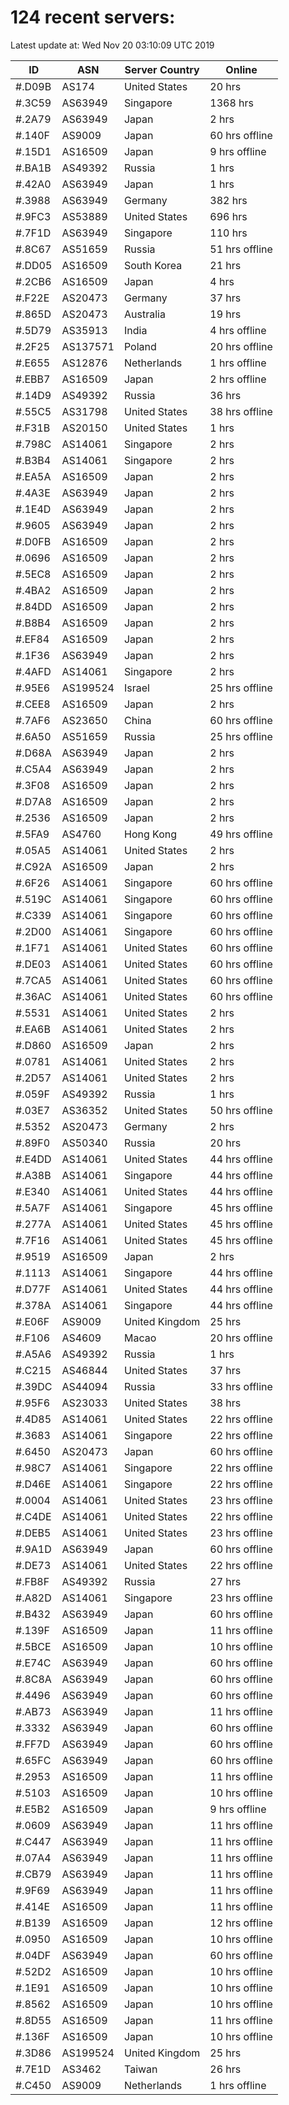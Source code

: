 # 124 recent servers:

Latest update at: Wed Nov 20 03:10:09 UTC 2019

| ID | ASN | Server Country | Online |
| -- | --- | -------------- | ------ |
| #.D09B | AS174 | United States | 20 hrs |
| #.3C59 | AS63949 | Singapore | 1368 hrs |
| #.2A79 | AS63949 | Japan | 2 hrs |
| #.140F | AS9009 | Japan | 60 hrs offline |
| #.15D1 | AS16509 | Japan | 9 hrs offline |
| #.BA1B | AS49392 | Russia | 1 hrs |
| #.42A0 | AS63949 | Japan | 1 hrs |
| #.3988 | AS63949 | Germany | 382 hrs |
| #.9FC3 | AS53889 | United States | 696 hrs |
| #.7F1D | AS63949 | Singapore | 110 hrs |
| #.8C67 | AS51659 | Russia | 51 hrs offline |
| #.DD05 | AS16509 | South Korea | 21 hrs |
| #.2CB6 | AS16509 | Japan | 4 hrs |
| #.F22E | AS20473 | Germany | 37 hrs |
| #.865D | AS20473 | Australia | 19 hrs |
| #.5D79 | AS35913 | India | 4 hrs offline |
| #.2F25 | AS137571 | Poland | 20 hrs offline |
| #.E655 | AS12876 | Netherlands | 1 hrs offline |
| #.EBB7 | AS16509 | Japan | 2 hrs offline |
| #.14D9 | AS49392 | Russia | 36 hrs |
| #.55C5 | AS31798 | United States | 38 hrs offline |
| #.F31B | AS20150 | United States | 1 hrs |
| #.798C | AS14061 | Singapore | 2 hrs |
| #.B3B4 | AS14061 | Singapore | 2 hrs |
| #.EA5A | AS16509 | Japan | 2 hrs |
| #.4A3E | AS63949 | Japan | 2 hrs |
| #.1E4D | AS63949 | Japan | 2 hrs |
| #.9605 | AS63949 | Japan | 2 hrs |
| #.D0FB | AS16509 | Japan | 2 hrs |
| #.0696 | AS16509 | Japan | 2 hrs |
| #.5EC8 | AS16509 | Japan | 2 hrs |
| #.4BA2 | AS16509 | Japan | 2 hrs |
| #.84DD | AS16509 | Japan | 2 hrs |
| #.B8B4 | AS16509 | Japan | 2 hrs |
| #.EF84 | AS16509 | Japan | 2 hrs |
| #.1F36 | AS63949 | Japan | 2 hrs |
| #.4AFD | AS14061 | Singapore | 2 hrs |
| #.95E6 | AS199524 | Israel | 25 hrs offline |
| #.CEE8 | AS16509 | Japan | 2 hrs |
| #.7AF6 | AS23650 | China | 60 hrs offline |
| #.6A50 | AS51659 | Russia | 25 hrs offline |
| #.D68A | AS63949 | Japan | 2 hrs |
| #.C5A4 | AS63949 | Japan | 2 hrs |
| #.3F08 | AS16509 | Japan | 2 hrs |
| #.D7A8 | AS16509 | Japan | 2 hrs |
| #.2536 | AS16509 | Japan | 2 hrs |
| #.5FA9 | AS4760 | Hong Kong | 49 hrs offline |
| #.05A5 | AS14061 | United States | 2 hrs |
| #.C92A | AS16509 | Japan | 2 hrs |
| #.6F26 | AS14061 | Singapore | 60 hrs offline |
| #.519C | AS14061 | Singapore | 60 hrs offline |
| #.C339 | AS14061 | Singapore | 60 hrs offline |
| #.2D00 | AS14061 | Singapore | 60 hrs offline |
| #.1F71 | AS14061 | United States | 60 hrs offline |
| #.DE03 | AS14061 | United States | 60 hrs offline |
| #.7CA5 | AS14061 | United States | 60 hrs offline |
| #.36AC | AS14061 | United States | 60 hrs offline |
| #.5531 | AS14061 | United States | 2 hrs |
| #.EA6B | AS14061 | United States | 2 hrs |
| #.D860 | AS16509 | Japan | 2 hrs |
| #.0781 | AS14061 | United States | 2 hrs |
| #.2D57 | AS14061 | United States | 2 hrs |
| #.059F | AS49392 | Russia | 1 hrs |
| #.03E7 | AS36352 | United States | 50 hrs offline |
| #.5352 | AS20473 | Germany | 2 hrs |
| #.89F0 | AS50340 | Russia | 20 hrs |
| #.E4DD | AS14061 | United States | 44 hrs offline |
| #.A38B | AS14061 | Singapore | 44 hrs offline |
| #.E340 | AS14061 | United States | 44 hrs offline |
| #.5A7F | AS14061 | Singapore | 45 hrs offline |
| #.277A | AS14061 | United States | 45 hrs offline |
| #.7F16 | AS14061 | United States | 45 hrs offline |
| #.9519 | AS16509 | Japan | 2 hrs |
| #.1113 | AS14061 | Singapore | 44 hrs offline |
| #.D77F | AS14061 | United States | 44 hrs offline |
| #.378A | AS14061 | Singapore | 44 hrs offline |
| #.E06F | AS9009 | United Kingdom | 25 hrs |
| #.F106 | AS4609 | Macao | 20 hrs offline |
| #.A5A6 | AS49392 | Russia | 1 hrs |
| #.C215 | AS46844 | United States | 37 hrs |
| #.39DC | AS44094 | Russia | 33 hrs offline |
| #.95F6 | AS23033 | United States | 38 hrs |
| #.4D85 | AS14061 | United States | 22 hrs offline |
| #.3683 | AS14061 | Singapore | 22 hrs offline |
| #.6450 | AS20473 | Japan | 60 hrs offline |
| #.98C7 | AS14061 | Singapore | 22 hrs offline |
| #.D46E | AS14061 | Singapore | 22 hrs offline |
| #.0004 | AS14061 | United States | 23 hrs offline |
| #.C4DE | AS14061 | United States | 22 hrs offline |
| #.DEB5 | AS14061 | United States | 23 hrs offline |
| #.9A1D | AS63949 | Japan | 60 hrs offline |
| #.DE73 | AS14061 | United States | 22 hrs offline |
| #.FB8F | AS49392 | Russia | 27 hrs |
| #.A82D | AS14061 | Singapore | 23 hrs offline |
| #.B432 | AS63949 | Japan | 60 hrs offline |
| #.139F | AS16509 | Japan | 11 hrs offline |
| #.5BCE | AS16509 | Japan | 10 hrs offline |
| #.E74C | AS63949 | Japan | 60 hrs offline |
| #.8C8A | AS63949 | Japan | 60 hrs offline |
| #.4496 | AS63949 | Japan | 60 hrs offline |
| #.AB73 | AS63949 | Japan | 11 hrs offline |
| #.3332 | AS63949 | Japan | 60 hrs offline |
| #.FF7D | AS63949 | Japan | 60 hrs offline |
| #.65FC | AS63949 | Japan | 60 hrs offline |
| #.2953 | AS16509 | Japan | 11 hrs offline |
| #.5103 | AS16509 | Japan | 10 hrs offline |
| #.E5B2 | AS16509 | Japan | 9 hrs offline |
| #.0609 | AS63949 | Japan | 11 hrs offline |
| #.C447 | AS63949 | Japan | 11 hrs offline |
| #.07A4 | AS63949 | Japan | 11 hrs offline |
| #.CB79 | AS63949 | Japan | 11 hrs offline |
| #.9F69 | AS63949 | Japan | 11 hrs offline |
| #.414E | AS16509 | Japan | 11 hrs offline |
| #.B139 | AS16509 | Japan | 12 hrs offline |
| #.0950 | AS16509 | Japan | 10 hrs offline |
| #.04DF | AS63949 | Japan | 60 hrs offline |
| #.52D2 | AS16509 | Japan | 10 hrs offline |
| #.1E91 | AS16509 | Japan | 10 hrs offline |
| #.8562 | AS16509 | Japan | 10 hrs offline |
| #.8D55 | AS16509 | Japan | 11 hrs offline |
| #.136F | AS16509 | Japan | 10 hrs offline |
| #.3D86 | AS199524 | United Kingdom | 25 hrs |
| #.7E1D | AS3462 | Taiwan | 26 hrs |
| #.C450 | AS9009 | Netherlands | 1 hrs offline |

